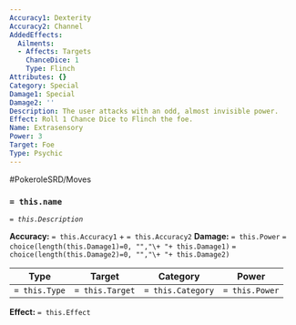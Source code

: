 ```yaml
---
Accuracy1: Dexterity
Accuracy2: Channel
AddedEffects:
  Ailments:
  - Affects: Targets
    ChanceDice: 1
    Type: Flinch
Attributes: {}
Category: Special
Damage1: Special
Damage2: ''
Description: The user attacks with an odd, almost invisible power.
Effect: Roll 1 Chance Dice to Flinch the foe.
Name: Extrasensory
Power: 3
Target: Foe
Type: Psychic
---
```


#PokeroleSRD/Moves

### `= this.name`
*`= this.Description`*

**Accuracy:** `= this.Accuracy1` + `= this.Accuracy2`
**Damage:** `= this.Power` `= choice(length(this.Damage1)=0, "","\+ "+ this.Damage1)` `= choice(length(this.Damage2)=0, "","\+ "+ this.Damage2)`

| Type          | Target          | Category          | Power          |
| ------------- | --------------- | ----------------  | -------------- |
| `= this.Type` | `= this.Target` | `= this.Category` | `= this.Power` | 

**Effect:** `= this.Effect`